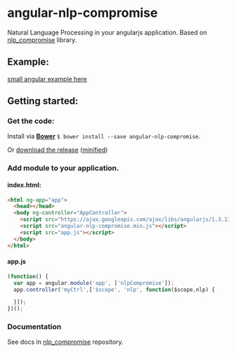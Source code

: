 # angular-nlp-compromise
Natural Language Processing in your angularjs application. Based on [nlp_compromise](https://github.com/spencermountain/nlp_compromise) library.

## Example:
[small angular example here](https://rawgit.com/man15h/angular-nlp-compromise/master/example/index.html)


## Getting started:
### Get the code:
Install via **[Bower](http://bower.io/)** `$ bower install --save angular-nlp-compromise`.

Or [download the release](https://rawgit.com/man15h/angular-nlp-compromise/master/dist/angular-nlp-compromise.js) ([minified](http://rawgit.com/kroid/angular-nlp-compromise/master/dist/angular-nlp-compromise.min.js))

### Add module to your application.
#### index.html:
```html
<html ng-app="app">
  <head></head>
  <body ng-controller="AppController">
    <script src="https://ajax.googleapis.com/ajax/libs/angularjs/1.3.13/angular.min.js"></script>
    <script src="angular-nlp-compromise.min.js"></script>
    <script src="app.js"></script>
  </body>
</html>
```
#### app.js
```javascript
(function() {
  var app = angular.module('app', ['nlpCompromise']);
  app.controller('myCtrl',['$scope', 'nlp', function($scope,nlp) {

  }]);
})();
```
### Documentation
See docs in [nlp_compromise](https://github.com/spencermountain/nlp_compromise) repository.
